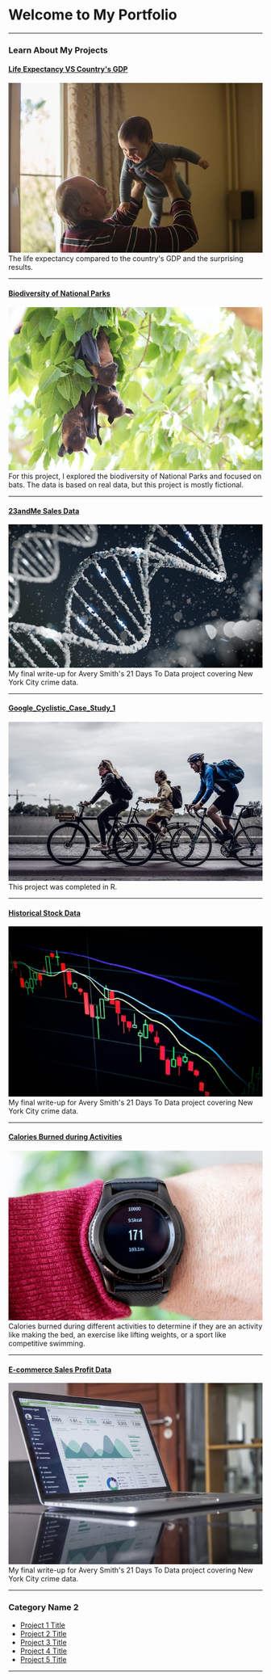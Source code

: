 # Welcome to My Portfolio

---

### Learn About My Projects

#### [Life Expectancy VS Country's GDP](https://github.com/JMas1913/Life_expectancy_and_gdp)
<img src="images/johnny-cohen-OxOxqLAWvE0-unsplash (1).jpg"/>
The life expectancy compared to the country's GDP and the surprising results.

---
#### [Biodiversity of National Parks](/biodiversity_national_parks)
<img src="images/hans-veth-Er7IsQ7cw-o-unsplash.jpg"/>
For this project, I explored the biodiversity of National Parks and focused on bats.
The data is based on real data, but this project is mostly fictional.

---
#### [23andMe Sales Data](https://github.com/JMas1913/Data_Project_23andMe/tree/main)
<img src="images/sangharsh-lohakare-Iy7QyzOs1bo-unsplash.jpg"/>
My final write-up for Avery Smith's 21 Days To Data project covering New York City crime data. 


---
#### [Google_Cyclistic_Case_Study_1](https://github.com/JMas1913/Google_Cyclistic_Case_Study_1)
<img src="images/dovile-ramoskaite-x8rDSFN2DpY-unsplash.jpg"/>
This project was completed in R.

---
#### [Historical Stock Data](https://github.com/JMas1913/historical_stock_data)
<img src="images/maxim-hopman-fiXLQXAhCfk-unsplash.jpg"/>
My final write-up for Avery Smith's 21 Days To Data project covering New York City crime data. 


---
#### [Calories Burned during Activities](https://github.com/JMas1913/Calories_burned)
<img src="images/artur-luczka-N1zRvlXf-IM-unsplash (1).jpg"/>
Calories burned during different activities to determine if they are an activity like making the bed, an exercise like lifting weights, or a sport like competitive swimming.

---
#### [E-commerce Sales Profit Data](https://github.com/JMas1913/analysis_of_e-commerce_sales_profits_data)
<img src="images/carlos-muza-hpjSkU2UYSU-unsplash.jpg"/>
My final write-up for Avery Smith's 21 Days To Data project covering New York City crime data. 


---

### Category Name 2

- [Project 1 Title](http://example.com/)
- [Project 2 Title](http://example.com/)
- [Project 3 Title](http://example.com/)
- [Project 4 Title](http://example.com/)
- [Project 5 Title](http://example.com/)

---






